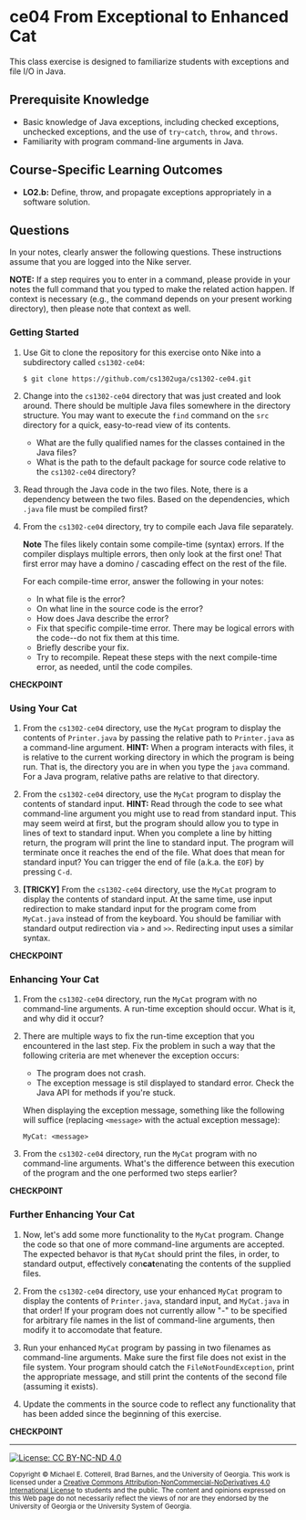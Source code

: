 # ce04 From Exceptional to Enhanced Cat

This class exercise is designed to familiarize students with exceptions and file I/O in Java.

## Prerequisite Knowledge

* Basic knowledge of Java exceptions, including checked exceptions, unchecked exceptions, and
  the use of `try`-`catch`, `throw`, and `throws`.
* Familiarity with program command-line arguments in Java.

## Course-Specific Learning Outcomes

* **LO2.b:** Define, throw, and propagate exceptions appropriately in a software solution.

## Questions

In your notes, clearly answer the following questions. These instructions assume that you are 
logged into the Nike server. 

**NOTE:** If a step requires you to enter in a command, please provide in your notes the full 
command that you typed to make the related action happen. If context is necessary (e.g., the 
command depends on your present working directory), then please note that context as well.

### Getting Started

1. Use Git to clone the repository for this exercise onto Nike into a subdirectory called `cs1302-ce04`:

   ```
   $ git clone https://github.com/cs1302uga/cs1302-ce04.git
   ```

1. Change into the `cs1302-ce04` directory that was just created and look around. There should be
multiple Java files somewhere in the directory structure. You may want to execute the `find` command
on the `src` directory for a quick, easy-to-read view of its contents.

   * What are the fully qualified names for the classes contained in the Java files?
   * What is the path to the default package for source code relative to the `cs1302-ce04`
     directory?

1. Read through the Java code in the two files. Note, there is a dependency between the two files. Based 
   on the dependencies, which `.java` file must be compiled first?

1. From the `cs1302-ce04` directory, try to compile each Java file separately. 

   **Note** The files likely contain some compile-time (syntax) errors.
   If the compiler displays multiple errors, then only look at the first one! That first
   error may have a domino / cascading effect on the rest of the file.
   
   For each compile-time error, answer the following in your notes:

   * In what file is the error?
   * On what line in the source code is the error?
   * How does Java describe the error?
   * Fix that specific compile-time error. There may be logical errors with the code--do not fix them at this time.
   * Briefly describe your fix.
   * Try to recompile. Repeat these steps with the next compile-time error, as needed, until the code compiles.

**CHECKPOINT**
    
### Using Your Cat

1. From the `cs1302-ce04` directory, use the `MyCat` program to display the contents of `Printer.java`
   by passing the relative path to `Printer.java` as a command-line argument.
   **HINT:** When a program interacts with files, it is relative to the current working directory in
   which the program is being run. That is, the directory you are in when you type the `java` command.
   For a Java program, relative paths are relative to that directory. 

1. From the `cs1302-ce04` directory, use the `MyCat` program to display the contents of standard input.
   **HINT:** Read through the code to see what command-line argument you might use to read from standard 
   input.
   This may seem weird at first, but the program should allow you to type in lines of text to standard
   input. When you complete a line by hitting return, the program will print the line to standard input.
   The program will terminate once it reaches the end of the file. What does that mean for standard
   input? You can trigger the end of file (a.k.a. the `EOF`) by pressing `C-d`.

1. **[TRICKY]** From the `cs1302-ce04` directory, use the `MyCat` program to display the contents of 
   standard input. At the same time, use input redirection to make standard input for the program come 
   from `MyCat.java` instead of from the keyboard. You should be familiar with standard output redirection
   via `>` and `>>`. Redirecting input uses a similar syntax.

**CHECKPOINT**
    
### Enhancing Your Cat

1. From the `cs1302-ce04` directory, run the `MyCat` program with no command-line arguments. A run-time
   exception should occur. What is it, and why did it occur?

1. There are multiple ways to fix the run-time exception that you encountered in the last step.
   Fix the problem in such a way that the following criteria are met whenever the exception occurs:
   
   * The program does not crash.
   * The exception message is stil displayed to standard error. Check the Java API for methods if you're stuck.

   When displaying the exception message, something like the following will suffice 
   (replacing `<message>` with the actual exception message):

   ```
   MyCat: <message>
   ```

1. From the `cs1302-ce04` directory, run the `MyCat` program with no command-line arguments. What's the
   difference between this execution of the program and the one performed two steps earlier?

**CHECKPOINT**
    
### Further Enhancing Your Cat

1. Now, let's add some more functionality to the `MyCat` program. Change the code so that one of more
   command-line arguments are accepted. The expected behavor is that `MyCat` should print the files, in
   order, to standard output, effectively con<b>cat</b>enating the contents of the supplied files.

1. From the `cs1302-ce04` directory, use your enhanced `MyCat` program to display the contents of 
   `Printer.java`, standard input, and `MyCat.java` in that order! If your program does not currently
   allow "-" to be specified for arbitrary file names in the list of command-line arguments, then 
   modify it to accomodate that feature.

1. Run your enhanced `MyCat` program by passing in two filenames as command-line arguments. Make sure
   the first file does not exist in the file system. Your program should catch the `FileNotFoundException`,
   print the appropriate message, and still print the contents of the second file (assuming it exists).
   
1. Update the comments in the source code to reflect any functionality that has been added since
   the beginning of this exercise.

**CHECKPOINT** 
    
<hr/>

[![License: CC BY-NC-ND 4.0](https://img.shields.io/badge/License-CC%20BY--NC--ND%204.0-lightgrey.svg)](http://creativecommons.org/licenses/by-nc-nd/4.0/)

<small>
Copyright &copy; Michael E. Cotterell, Brad Barnes, and the University of Georgia.
This work is licensed under a <a rel="license" href="http://creativecommons.org/licenses/by-nc-nd/4.0/">Creative Commons Attribution-NonCommercial-NoDerivatives 4.0 International License</a> to students and the public.
The content and opinions expressed on this Web page do not necessarily reflect the views of nor are they endorsed by the University of Georgia or the University System of Georgia.
</small>
